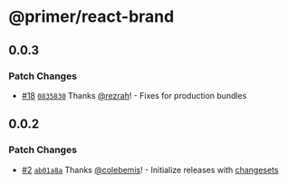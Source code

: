 # @primer/react-brand

## 0.0.3

### Patch Changes

- [#18](https://github.com/primer/react-brand/pull/18) [`0835830`](https://github.com/primer/react-brand/commit/0835830fc15c582e280ac692ff3d578d6bcf282e) Thanks [@rezrah](https://github.com/rezrah)! - Fixes for production bundles

## 0.0.2

### Patch Changes

- [#2](https://github.com/primer/react-brand/pull/2) [`ab01a8a`](https://github.com/primer/react-brand/commit/ab01a8ad1dc504f7a2865213b6f41c0b0adba131) Thanks [@colebemis](https://github.com/colebemis)! - Initialize releases with [changesets](https://github.com/changesets/changesets)
